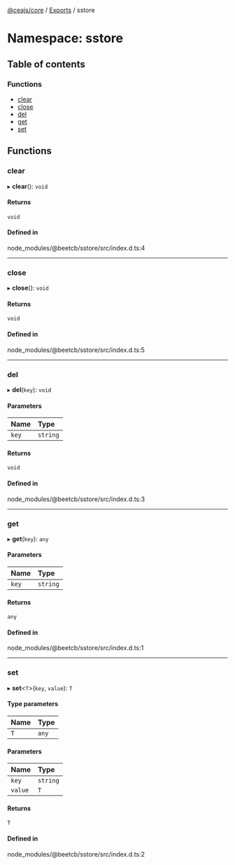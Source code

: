 [@ceajs/core](../README.md) / [Exports](../modules.md) / sstore

# Namespace: sstore

## Table of contents

### Functions

- [clear](sstore.md#clear)
- [close](sstore.md#close)
- [del](sstore.md#del)
- [get](sstore.md#get)
- [set](sstore.md#set)

## Functions

### clear

▸ **clear**(): `void`

#### Returns

`void`

#### Defined in

node_modules/@beetcb/sstore/src/index.d.ts:4

___

### close

▸ **close**(): `void`

#### Returns

`void`

#### Defined in

node_modules/@beetcb/sstore/src/index.d.ts:5

___

### del

▸ **del**(`key`): `void`

#### Parameters

| Name | Type |
| :------ | :------ |
| `key` | `string` |

#### Returns

`void`

#### Defined in

node_modules/@beetcb/sstore/src/index.d.ts:3

___

### get

▸ **get**(`key`): `any`

#### Parameters

| Name | Type |
| :------ | :------ |
| `key` | `string` |

#### Returns

`any`

#### Defined in

node_modules/@beetcb/sstore/src/index.d.ts:1

___

### set

▸ **set**<`T`\>(`key`, `value`): `T`

#### Type parameters

| Name | Type |
| :------ | :------ |
| `T` | `any` |

#### Parameters

| Name | Type |
| :------ | :------ |
| `key` | `string` |
| `value` | `T` |

#### Returns

`T`

#### Defined in

node_modules/@beetcb/sstore/src/index.d.ts:2
